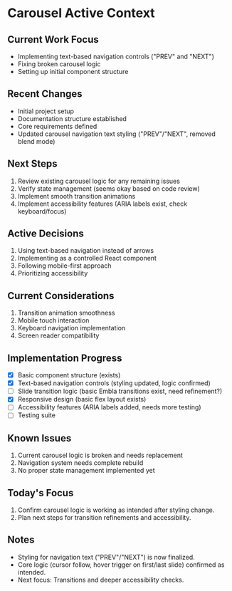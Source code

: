 # Carousel Active Context

## Current Work Focus
- Implementing text-based navigation controls ("PREV" and "NEXT")
- Fixing broken carousel logic
- Setting up initial component structure

## Recent Changes
- Initial project setup
- Documentation structure established
- Core requirements defined
- Updated carousel navigation text styling ("PREV"/"NEXT", removed blend mode)

## Next Steps
1. Review existing carousel logic for any remaining issues
2. Verify state management (seems okay based on code review)
3. Implement smooth transition animations
4. Implement accessibility features (ARIA labels exist, check keyboard/focus)

## Active Decisions
1. Using text-based navigation instead of arrows
2. Implementing as a controlled React component
3. Following mobile-first approach
4. Prioritizing accessibility

## Current Considerations
1. Transition animation smoothness
2. Mobile touch interaction
3. Keyboard navigation implementation
4. Screen reader compatibility

## Implementation Progress
- [x] Basic component structure (exists)
- [x] Text-based navigation controls (styling updated, logic confirmed)
- [ ] Slide transition logic (basic Embla transitions exist, need refinement?)
- [x] Responsive design (basic flex layout exists)
- [ ] Accessibility features (ARIA labels added, needs more testing)
- [ ] Testing suite

## Known Issues
1. Current carousel logic is broken and needs replacement
2. Navigation system needs complete rebuild
3. No proper state management implemented yet

## Today's Focus
1. Confirm carousel logic is working as intended after styling change.
2. Plan next steps for transition refinements and accessibility.

## Notes
- Styling for navigation text ("PREV"/"NEXT") is now finalized.
- Core logic (cursor follow, hover trigger on first/last slide) confirmed as intended.
- Next focus: Transitions and deeper accessibility checks.
